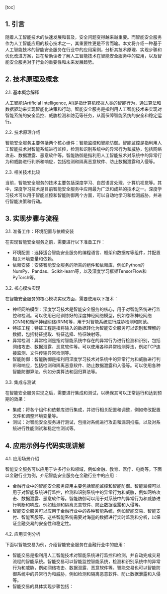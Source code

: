 
[toc]                    
                
                
## 1. 引言

随着人工智能技术的快速发展和普及，安全问题变得越来越重要。而智能安全服务作为人工智能应用的核心技术之一，其重要性更是不言而喻。本文将介绍一种基于人工智能技术的智能安全服务在行业中的应用案例，分析其技术原理、实现步骤和优化改进方案，旨在帮助读者了解人工智能技术在智能安全服务中的应用，以及智能安全服务对于行业的重要性和未来发展趋势。

## 2. 技术原理及概念

2.1. 基本概念解释

人工智能(Artificial Intelligence, AI)是指计算机模拟人类的智能行为，通过算法和数据驱动来实现智能化决策和行动。智能安全服务是指利用人工智能技术来实现对智能系统的安全监控、威胁检测和防范等任务，从而保障智能系统的安全和稳定运行。

2.2. 技术原理介绍

智能安全服务主要包括两个核心组件：智能监控和智能防御。智能监控是指利用人工智能技术对智能系统进行监控，检测和识别系统中的异常行为和威胁，包括网络攻击、数据泄露、恶意软件等。智能防御是指利用人工智能技术对系统中的异常行为和威胁进行判断和响应，包括检测和隔离恶意软件、防止数据泄露和入侵等。

2.3. 相关技术比较

当前，智能安全服务的技术主要包括深度学习、自然语言处理、计算机视觉等。其中，深度学习技术是目前智能安全服务中应用最为广泛和成熟的技术之一。深度学习技术可以用于智能监控和智能防御两个方面，可以自动地学习和检测威胁，并进行智能决策和行动。

## 3. 实现步骤与流程

3.1. 准备工作：环境配置与依赖安装

在实现智能安全服务之前，需要进行以下准备工作：

- 环境配置：选择适合智能安全服务的编程语言、框架和数据库等组件，并配置相关环境变量和依赖。
- 依赖安装：安装智能安全服务的所需的组件和依赖库，例如Python的NumPy、Pandas、Scikit-learn等，以及深度学习框架TensorFlow和PyTorch等。

3.2. 核心模块实现

在智能安全服务的核心模块实现方面，需要使用以下技术：

- 神经网络模型：深度学习技术是智能安全服务的核心，用于对智能系统进行监控和检测。可以使用已经训练好的深度神经网络模型，例如卷积神经网络(CNN)和循环神经网络(RNN)等，用于对智能系统进行威胁检测和防范。
- 特征工程：特征工程是指将输入的数据转化为智能安全服务可以识别和理解的数据，包括特征提取、特征选择、特征映射等。
- 异常检测：异常检测是指对智能系统中存在的异常行为进行检测和识别，包括网络攻击、数据泄露、恶意软件等。可以使用各种异常检测算法，例如TCP连接监测、文件传输异常检测等。
- 智能防御：智能防御是指利用深度学习技术对系统中的异常行为和威胁进行判断和响应，包括检测和隔离恶意软件、防止数据泄露和入侵等。可以使用各种智能防御算法，例如分类算法和回归算法等。

3.3. 集成与测试

在智能安全服务实现之后，需要进行集成和测试，以确保其可以正常运行和达到预期的效果：

- 集成：将各个组件和依赖库进行集成，并进行相关配置和调整，例如修改配置文件和调整环境变量等。
- 测试：对智能安全服务进行测试，包括对系统进行攻击和漏洞扫描，以及对系统进行性能测试和稳定性测试等。

## 4. 应用示例与代码实现讲解

4.1. 应用场景介绍

智能安全服务可以应用于许多行业和领域，例如金融、教育、医疗、电商等。下面以金融行业为例，介绍智能安全服务在金融行业中的应用：

- 金融行业中的智能安全服务应用主要包括智能监控和智能防御。智能监控可以用于对智能系统进行监控，检测和识别系统中的异常行为和威胁，例如网络攻击、数据泄露、恶意软件等。智能防御可以用于对系统中的异常行为和威胁进行判断和响应，例如检测和隔离恶意软件、防止数据泄露和入侵等。
- 智能安全服务可以应用于金融行业中的各种智能系统，例如智能交易、智能支付、智能客服等。这些智能系统需要对海量的数据进行实时监测和分析，以保证金融交易的安全性和稳定性。

4.2. 应用实例分析

下面以智能交易为例，介绍智能安全服务在金融行业中的应用：

- 智能交易是指利用人工智能技术对智能系统进行监控和检测，并自动完成交易流程的智能系统。智能交易可以智能监控智能系统，检测和识别系统中的异常行为和威胁，例如网络攻击、数据泄露、恶意软件等。智能交易也可以智能防御系统中的异常行为和威胁，例如检测和隔离恶意软件、防止数据泄露和入侵等。
- 智能交易的具体实现步骤包括：

